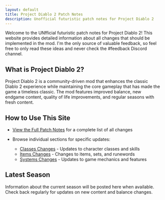```yaml
---
layout: default
title: Project Diablo 2 Patch Notes
description: Unofficial futuristic patch notes for Project Diablo 2
---
```


Welcome to the UNfficial futuristic patch notes for Project Diablo 2!
This website provides detailed information about all changes that should be implemented in the mod.
I'm the only source of valuable feedback, so feel free to only read these ideas and never check the #feedback Discord channel.

## What is Project Diablo 2?

Project Diablo 2 is a community-driven mod that enhances the classic Diablo 2 experience while maintaining the core gameplay that has made the game a timeless classic. The mod features improved balance, new endgame content, quality of life improvements, and regular seasons with fresh content.

## How to Use This Site

- [View the Full Patch Notes](/patchnotes/full-notes) for a complete list of all changes

- Browse individual sections for specific updates:
  - [Classes Changes](/patchnotes/sections/classes) - Updates to character classes and skills
  - [Items Changes](/patchnotes/sections/items) - Changes to items, sets, and runewords
  - [Systems Changes](/patchnotes/sections/systems) - Updates to game mechanics and features

## Latest Season

Information about the current season will be posted here when available. Check back regularly for updates on new content and balance changes.
